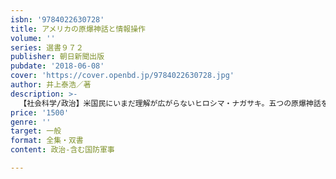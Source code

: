 ```yaml
---
isbn: '9784022630728'
title: アメリカの原爆神話と情報操作
volume: ''
series: 選書９７２
publisher: 朝日新聞出版
pubdate: '2018-06-08'
cover: 'https://cover.openbd.jp/9784022630728.jpg'
author: 井上泰浩／著
description: >-
  【社会科学/政治】米国民にいまだ理解が広がらないヒロシマ・ナガサキ。五つの原爆神話を信じるからだ。事前に投下警告があった、日米100万の命を救った、放射能の影響は全くないなど、あり得ない神話を作り広た国・科学者・ジャーナリストの暗躍をあぶり出す。
price: '1500'
genre: ''
target: 一般
format: 全集・双書
content: 政治-含む国防軍事

---
```

